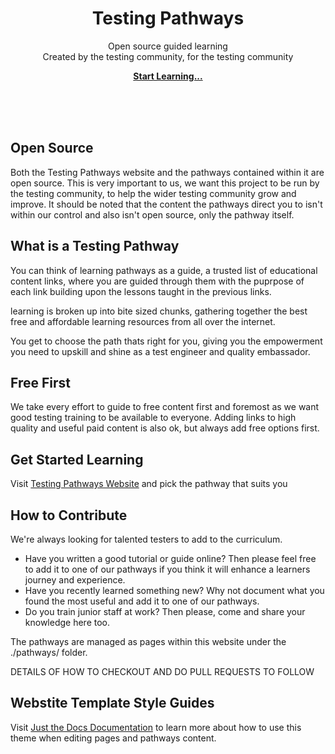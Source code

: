 <p align="center">
    <h1 align="center">Testing Pathways</h1>
    <p align="center">Open source guided learning<br>Created by the testing community, for the testing community</p>
    <p align="center"><strong><a href="http://www.testingpathways.com">Start Learning...</a></strong></p>
    <br><br><br>
</p>

## Open Source

Both the Testing Pathways website and the pathways contained within it are open source. This is very important to us, we want this project to be run by the testing community, to help the wider testing community grow and improve.  It should be noted that the content the pathways direct you to isn't within our control and also isn't open source, only the pathway itself. 

## What is a Testing Pathway

You can think of learning pathways as a guide, a trusted list of educational content links, where you are guided through them with the puprpose of each link building upon the lessons taught in the previous links.

learning is broken up into bite sized chunks, gathering together the best free and affordable learning resources from all over the internet. 

You get to choose the path thats right for you, giving you the empowerment you need to upskill and shine as a test engineer and quality embassador. 

## Free First

We take every effort to guide to free content first and foremost as we want good testing training to be available to everyone.  Adding links to high quality and useful paid content is also ok, but always add free options first.

## Get Started Learning

Visit [Testing Pathways Website](http://www.testingpathways.com) and pick the pathway that suits you

## How to Contribute

We're always looking for talented testers to add to the curriculum.  

- Have you written a good tutorial or guide online?  Then please feel free to add it to one of our pathways if you think it will enhance a learners journey and experience.  
- Have you recently learned something new?  Why not document what you found the most useful and add it to one of our pathways.
- Do you train junior staff at work?  Then please, come and share your knowledge here too.

The pathways are managed as pages within this website under the ./pathways/ folder. 

DETAILS OF HOW TO CHECKOUT AND DO PULL REQUESTS TO FOLLOW


## Webstite Template Style Guides

Visit [Just the Docs Documentation](https://just-the-docs.github.io/just-the-docs/) to learn more about how to use this theme when editing pages and pathways content.
